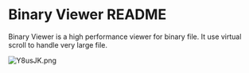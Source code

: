 # Binary Viewer README

Binary Viewer is a high performance viewer for binary file. It use virtual scroll to handle very large file.

![Y8usJK.png](https://s1.ax1x.com/2020/05/10/Y8usJK.png)